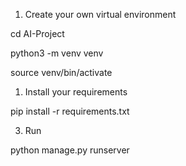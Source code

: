
1. Create your own virtual environment
   
cd AI-Project

python3 -m venv venv

source venv/bin/activate

1. Install your requirements

pip install -r requirements.txt

3. Run 

python manage.py runserver

